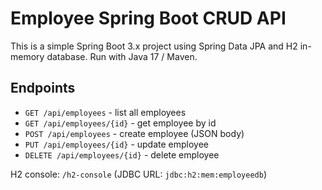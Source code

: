 # Employee Spring Boot CRUD API

This is a simple Spring Boot 3.x project using Spring Data JPA and H2 in-memory database.
Run with Java 17 / Maven.

## Endpoints
- `GET /api/employees` - list all employees
- `GET /api/employees/{id}` - get employee by id
- `POST /api/employees` - create employee (JSON body)
- `PUT /api/employees/{id}` - update employee
- `DELETE /api/employees/{id}` - delete employee

H2 console: `/h2-console` (JDBC URL: `jdbc:h2:mem:employeedb`)

